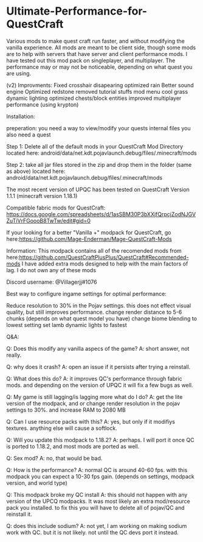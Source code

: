 # Ultimate-Performance-for-QuestCraft
Various mods to make quest craft run faster, and without modifying the vanilla experience. All mods are meant to be client side, though some mods are to help with servers that have server and client performance mods. I have tested out this mod pack on singleplayer, and multiplayer. The performance may or may not be noticeable, depending on what quest you are using.  

(v2) Improvments:
Fixed crosshair disapearing
optimized rain
Better sound engine
Optimized redstone
removed tutorial stuffs
mod menu
cool grass
dynamic lighting
optimized chests/block entities
improved multiplayer performance (using krypton)

Installation:

preperation:
you need a way to view/modify your quests internal files
you also need a quest

Step 1:
Delete all of the default mods in your QuestCraft Mod Directory located here: android/data/net.kdt.pojavlaunch.debug/files/.minecraft/mods

Step 2:
take all jar files stored in the zip and drop them in the folder (same as above) located here: android/data/net.kdt.pojavlaunch.debug/files/.minecraft/mods

The most recent version of UPQC has been tested on QuestCraft Version 1.1.1
(minecraft version 1.18.1) 

Compatible fabric mods for QuestCraft: https://docs.google.com/spreadsheets/d/1asSBM30P3bXXjfQrpcjZodNJGVZuTiVrFGoooB8TwTw/edit#gid=0

If your looking for a better "Vanilla +" modpack for QuestCraft, go here:https://github.com/Mage-Enderman/Mage-QuestCraft-Mods

Information:
This modpack contains all of the recomended mods from here:https://github.com/QuestCraftPlusPlus/QuestCraft#Recommended-mods
I have added extra mods designed to help with the main factors of lag.
I do not own any of these mods



Discord username: @Villagerjj#1076


Best way to configure ingame settings for optimal performance:

Reduce resolution to 30% in the Pojav settings. this does not effect visual quality, but still improves performance.
change render distance to 5-6 chunks (depends on what quest model you have)
change biome blending to lowest setting
set lamb dynamic lights to fastest

Q&A:

Q: Does this modify any vanilla aspecs of the game?
A: short answer, not really.

Q: why does it crash?
A: open an issue if it persists after trying a reinstall.

Q: What does this do?
A: it improves QC's performance through fabric mods. and depending on the version of UPQC it will fix a few bugs as well.

Q: My game is still lagging/is lagging more what do I do?
A: get the lite version of the modpack, and or change render resolution in the pojav settings to 30%. and increase RAM to 2080 MB

Q: Can I use resource packs with this?
A: yes, but only if it modifiys textures. anything else will cause a softlock.

Q: Will you update this modpack to 1.18.2?
A: perhaps. I will port it once QC is ported to 1.18.2, and most mods are ported as well.

Q: Sex mod?
A: no, that would be bad.

Q: How is the performance?
A: normal QC is around 40-60 fps. with this modpack you can expect a 10-30 fps gain. (depends on settings, modpack version, and world type)

Q: This modpack broke my QC install
A: this should not happen with any version of the UPCQ modpacks. It was most likely an extra mod/resource pack you installed. to fix this you will have to delete all of pojav/QC and reinstall it.

Q: does this include sodium?
A: not yet, I am working on making sodium work with QC. but it is not likely. not until the QC devs port it instead.

